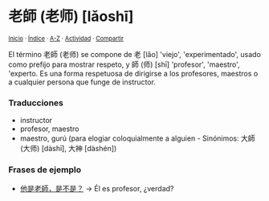 # 老師 (老师) [lǎoshī]
<sup>[Inicio](https://github.com/jucardus/jucardus.github.io/repo/blob/main/readme.md) · [Índice](https://github.com/jucardus/jucardus.github.io/repo/blob/main/indices/chino-espanol-lao3.md) · [A-Z](https://github.com/jucardus/jucardus.github.io/repo/blob/main/indices/alfabetico.md) · [Actividad](https://github.com/jucardus/jucardus.github.io/repo/blob/main/indices/actividad.md) · [Compartir](https://x.com/intent/tweet?text=%E8%80%81%E5%B8%AB%20(%E8%80%81%E5%B8%88)%20%5Bl%C7%8Eosh%C4%AB%5D%20en%20el%20Diccionario%20chino-espa%C3%B1ol%2C%20con%20explicaciones%20y%20frases%20de%20ejemplo.%0A%E2%86%92%20https%3A%2F%2Fgithub.com%2Fjucardus%2Frepo%2Fblob%2Fmain%2Fcontenido%2F25%2F04%2F21%2Flao3-shi1.md%0A%0A%23chn_espnl_jucardus%0A%40jucardus)</sup>

El término 老師 (老师) se compone de 老 [lǎo] 'viejo', 'experimentado', usado como prefijo para mostrar respeto, y 師 (师) [shī] 'profesor', 'maestro', 'experto. Es una forma respetuosa de dirigirse a los profesores, maestros o a cualquier persona que funge de instructor.

### Traducciones

* instructor
* profesor, maestro
* maestro, gurú (para elogiar coloquialmente a alguien - Sinónimos: 大師 (大师) [dàshī], 大神 [dàshén])

### Frases de ejemplo

* [他是老師，是不是？](https://github.com/jucardus/jucardus.github.io/repo/blob/main/contenido/25/04/20/ta1-shi4-lao3-shi1-shi4-bu2-shi4.md) → Él es profesor, ¿verdad?
